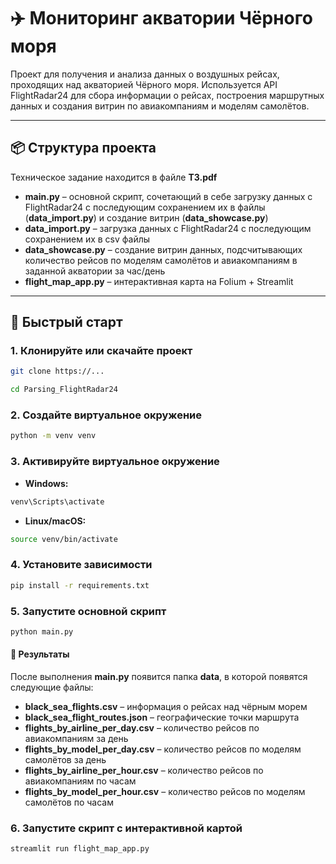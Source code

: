# ✈️ Мониторинг акватории Чёрного моря

Проект для получения и анализа данных о воздушных рейсах, проходящих над акваторией Чёрного моря. Используется API FlightRadar24 для сбора информации о рейсах, построения маршрутных данных и создания витрин по авиакомпаниям и моделям самолётов.

---

## 📦 Структура проекта

Техническое задание находится в файле **ТЗ.pdf**
* **main.py** – основной скрипт, сочетающий в себе загрузку данных с FlightRadar24 с последующим сохранением их в файлы (**data_import.py**) и создание витрин (**data_showcase.py**)
* **data_import.py** – загрузка данных с FlightRadar24 с последующим сохранением их в csv файлы
* **data_showcase.py** – создание витрин данных, подсчитывающих количество рейсов по моделям самолётов и авиакомпаниям в заданной акватории за час/день
* **flight_map_app.py** – интерактивная карта на Folium + Streamlit
---

## 🚀 Быстрый старт

### 1. Клонируйте или скачайте проект

```bash
git clone https://...
```

```bash
cd Parsing_FlightRadar24
```

### 2. Создайте виртуальное окружение

```bash
python -m venv venv
```

### 3. Активируйте виртуальное окружение

* **Windows:**
```bash
venv\Scripts\activate
```

* **Linux/macOS:**
```bash
source venv/bin/activate
```

### 4. Установите зависимости

```bash
pip install -r requirements.txt
```

### 5. Запустите основной скрипт

```bash
python main.py
```

#### 🧾 Результаты

После выполнения **main.py** появится папка **data**, в которой появятся следующие файлы:

* **black_sea_flights.csv** – информация о рейсах над чёрным морем
* **black_sea_flight_routes.json** – географические точки маршрута
* **flights_by_airline_per_day.csv** – количество рейсов по авиакомпаниям за день
* **flights_by_model_per_day.csv** – количество рейсов по моделям самолётов за день
* **flights_by_airline_per_hour.csv** – количество рейсов по авиакомпаниям по часам
* **flights_by_model_per_hour.csv** – количество рейсов по моделям самолётов по часам

### 6. Запустите скрипт с интерактивной картой

```bash
streamlit run flight_map_app.py
```
